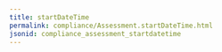 ```yaml
---
title: startDateTime
permalink: compliance/Assessment.startDateTime.html
jsonid: compliance_assessment_startdatetime
---
```

